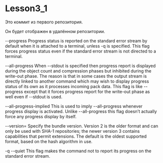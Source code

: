 # Lesson3_1

Это коммит из первого репозитория.

Он будет отображен в удалённом репозитории.

--progress
Progress status is reported on the standard error stream by default when it is attached to a terminal, unless -q is specified. This flag forces progress status even if the standard error stream is not directed to a terminal.

--all-progress
When --stdout is specified then progress report is displayed during the object count and compression phases but inhibited during the write-out phase. The reason is that in some cases the output stream is directly linked to another command which may wish to display progress status of its own as it processes incoming pack data. This flag is like --progress except that it forces progress report for the write-out phase as well even if --stdout is used.

--all-progress-implied
This is used to imply --all-progress whenever progress display is activated. Unlike --all-progress this flag doesn’t actually force any progress display by itself.

--version=<version>
Specify the bundle version. Version 2 is the older format and can only be used with SHA-1 repositories; the newer version 3 contains capabilities that permit extensions. The default is the oldest supported format, based on the hash algorithm in use.

-q
--quiet
This flag makes the command not to report its progress on the standard error stream.

